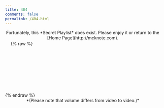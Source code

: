 ```yaml
---
title: 404
comments: false
permalink: /404.html
---
```

<center>Fortunately, this *Secret Playlist* does exist. Please enjoy it or return to the [Home Page](http://mcknote.com).</center>
　
{% raw %}
<div class="video-container">
<iframe id="myiframe" frameborder=0 allowfullscreen></iframe>
</div>
<script>
  n = Math.floor(Math.random() * 196 + 0);
url = "https://www.youtube.com/embed/videoseries?list=PLgBlydr5MnFhdnziAa4hMvA8X-Njx2ZFa&rel=0&autohide=1&wmode=transparent&theme=light&color=white&playsinline=1&index="  + n;
document.getElementById("myiframe").src = url
</script>
{% endraw %}

<center>*(Please note that volume differs from video to video.)*</center>
